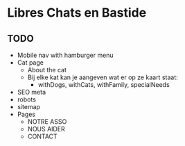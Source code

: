 # Libres Chats en Bastide

## TODO

- Mobile nav with hamburger menu
- Cat page
  - About the cat
  - Bij elke kat kan je aangeven wat er op ze kaart staat:
    - withDogs, withCats, withFamily, specialNeeds
- SEO meta
- robots
- sitemap
- Pages
  - NOTRE ASSO​​​​‌
  - NOUS AIDER​​​​‌
  - CONTACT
